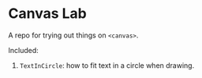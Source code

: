 # Canvas Lab

A repo for trying out things on `<canvas>`.

Included:

1. `TextInCircle`: how to fit text in a circle when drawing.
